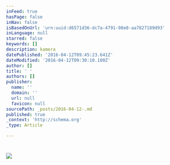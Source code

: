 ```yaml
---
inFeed: true
hasPage: false
inNav: false
isBasedOnUrl: 'urn:uuid:d6571d36-dc7a-4791-98e0-aa7827189d93'
inLanguage: null
starred: false
keywords: []
description: kamera
datePublished: '2016-04-12T09:45:23.641Z'
dateModified: '2016-04-12T09:30:10.100Z'
author: []
title: ' '
authors: []
publisher:
  name: ''
  domain: ''
  url: null
  favicon: null
sourcePath: _posts/2016-04-12-.md
published: true
_context: 'http://schema.org'
_type: Article

---
```

# ![](https://the-grid-user-content.s3-us-west-2.amazonaws.com/8a33f9ff-a532-49c2-a845-3be4615aca4c.png)